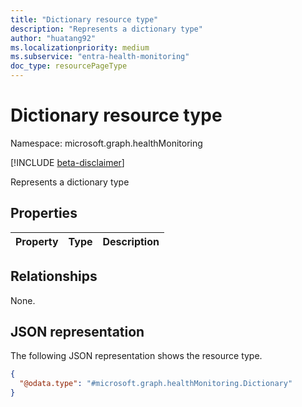```yaml
---
title: "Dictionary resource type"
description: "Represents a dictionary type"
author: "huatang92"
ms.localizationpriority: medium
ms.subservice: "entra-health-monitoring"
doc_type: resourcePageType
---
```


# Dictionary resource type

Namespace: microsoft.graph.healthMonitoring

[!INCLUDE [beta-disclaimer](../../includes/beta-disclaimer.md)]

Represents a dictionary type


## Properties
|Property|Type|Description|
|:---|:---|:---|

## Relationships
None.

## JSON representation
The following JSON representation shows the resource type.
<!-- {
  "blockType": "resource",
  "@odata.type": "microsoft.graph.healthMonitoring.Dictionary"
}
-->
``` json
{
  "@odata.type": "#microsoft.graph.healthMonitoring.Dictionary"
}
```

